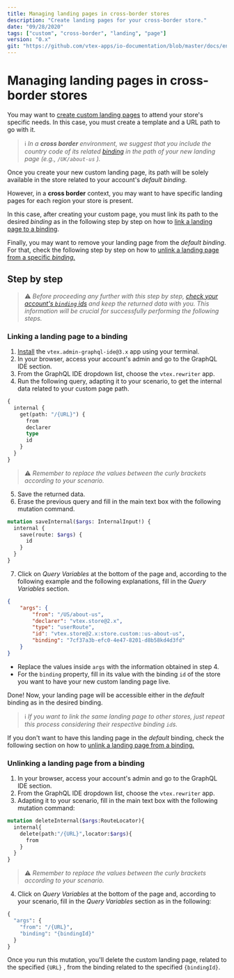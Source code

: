 ```yaml
---
title: Managing landing pages in cross-border stores
description: "Create landing pages for your cross-border store."
date: "09/28/2020"
tags: ["custom", "cross-border", "landing", "page"]
version: "0.x"
git: "https://github.com/vtex-apps/io-documentation/blob/master/docs/en/Recipes/store-management/managing-landing-pages-in-cross-border-stores.md"
---
```


# Managing landing pages in cross-border stores

You may want to [create custom landing pages](https://developers.vtex.com/docs/vtex-io-documentation-creating-a-new-custom-page) to attend your store's specific needs. In this case, you must create a template and a URL path to go with it.

> ℹ *In a **cross border** environment, we suggest that you include the *country code* of its related *[binding](https://help.vtex.com/en/tutorial/what-is-binding--4NcN3NJd0IeYccgWCI8O2W?&utm_source=autocomplete)* in the path of your new landing page (e.g., `/UK/about-us` ).*

Once you create your new custom landing page, its path will be solely available in the store related to your account's *default binding*.

However, in a **cross border** context, you may want to have specific landing pages for each region your store is present.

In this case, after creating your custom page, you must link its path to the desired *binding* as in the following step by step on how to [link a landing page to a binding](#linking-a-landing-page-to-a-binding).

Finally, you may want to remove your landing page from the *default binding*. For that, check the following step by step on how to [unlink a landing page from a specific *binding*.](#unlinking-a-landing-page-from-a-binding)

## Step by step

> ⚠️ *Before proceeding any further with this step by step, [check your account's `binding` ids](https://developers.vtex.com/docs/checking-your-stores-binding-id) and keep the returned data with you. This information will be crucial for successfully performing the following steps.*

### Linking a landing page to a binding

1. [Install](https://developers.vtex.com/docs/vtex-io-documentation-installing-an-app) the `vtex.admin-graphql-ide@3.x` app using your terminal.
2. In your browser, access your account's admin and go to the GraphQL IDE section.
3. From the GraphQL IDE dropdown list, choose the `vtex.rewriter` app.
4. Run the following query, adapting it to your scenario, to get the internal data related to your custom page path.

```graphql
{
  internal {
    get(path: "/{URL}") {
      from
      declarer
      type
      id
    }
  }
}
```

> ⚠️ *Remember to replace the values between the curly brackets according to your scenario.*

5. Save the returned data.
6. Erase the previous query and fill in the main text box with the following mutation command.

``` graphql
mutation saveInternal($args: InternalInput!) {
  internal {
    save(route: $args) {
      id
    }
  }
}
```

7. Click on *Query Variables* at the bottom of the page and, according to the following example and the following explanations, fill in the *Query Variables* section.

``` json
{
    "args": {
        "from": "/US/about-us",
        "declarer": "vtex.store@2.x",
        "type": "userRoute",
        "id": "vtex.store@2.x:store.custom::us-about-us",
        "binding": "7cf37a3b-efc0-4e47-8201-d8b58kd4d3fd"
    }
}
```

- Replace the values inside `args` with the information obtained in step 4.
- For the `binding` property, fill in its value with the binding `id` of the store you want to have your new custom landing page live. 

Done! Now, your landing page will be accessible either in the *default* binding as in the desired binding.

> ℹ *If you want to link the same landing page to other stores, just repeat this process considering their respective binding `id`s.*

If you don't want to have this landing page in the *default* binding, check the following section on how to [unlink a landing page from a binding.](#unlinking-a-landing-page-from-a-binding)

### Unlinking a landing page from a binding

1. In your browser, access your account's admin and go to the GraphQL IDE section.
2. From the GraphQL IDE dropdown list, choose the `vtex.rewriter` app.
3. Adapting it to your scenario, fill in the main text box with the following mutation command:

```graphql
mutation deleteInternal($args:RouteLocator){
  internal{
    delete(path:"/{URL}",locator:$args){
      from
    }
  }
}
```

> ⚠️ *Remember to replace the values between the curly brackets according to your scenario.*

4. Click on *Query Variables* at the bottom of the page and, according to your scenario, fill in the *Query Variables* section as in the following:

```graphql
{
  "args": {
    "from": "/{URL}",
    "binding": "{bindingId}"
  }
}
```

Once you run this mutation, you'll delete the custom landing page, related to the specified `{URL}` , from the binding related to the specified `{bindingId}`.
